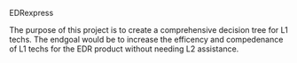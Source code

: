 EDRexpress

The purpose of this project is to create a comprehensive decision tree for L1 techs. The endgoal would be to increase the efficency and compedenance of L1 techs for the EDR product without needing L2 assistance.